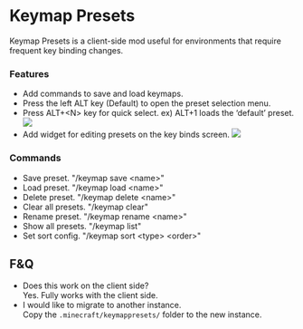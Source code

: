# Keymap Presets

Keymap Presets is a client-side mod useful for environments that require frequent key binding changes.

### Features

- Add commands to save and load keymaps.
- Press the left ALT key (Default) to open the preset selection menu.
- Press ALT+\<N> key for quick select. ex) ALT+1 loads the ‘default’ preset.
  ![](https://github.com/user-attachments/assets/080bd2de-1fa7-4ab4-b6b9-699eb04d344f)
- Add widget for editing presets on the key binds screen.
  ![](https://github.com/user-attachments/assets/50ad5bd0-9e74-4763-abd1-9e29733af5ab)

### Commands

- Save preset. "/keymap save \<name>"
- Load preset. "/keymap load \<name>"
- Delete preset. "/keymap delete \<name>"
- Clear all presets. "/keymap clear"
- Rename preset. "/keymap rename \<name>"
- Show all presets. "/keymap list"
- Set sort config. "/keymap sort \<type> \<order>"

## F&Q

- Does this work on the client side?  
  Yes. Fully works with the client side.
- I would like to migrate to another instance.  
  Copy the `.minecraft/keymappresets/` folder to the new instance.  

